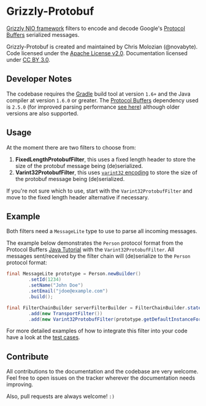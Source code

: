 Grizzly-Protobuf
================

[Grizzly NIO framework](http://grizzly.java.net/) filters to encode and decode
 Google's [Protocol Buffers](https://developers.google.com/protocol-buffers/)
 serialized messages.

Grizzly-Protobuf is created and maintained by Chris Molozian (@novabyte).
<br/>
Code licensed under the [Apache License v2.0](http://www.apache.org/licenses/LICENSE-2.0).
 Documentation licensed under [CC BY 3.0](http://creativecommons.org/licenses/by/3.0/).

## Developer Notes ##

The codebase requires the [Gradle](http://gradle.org) build tool at version
 `1.6+` and the Java compiler at version `1.6.0` or greater. The
 [Protocol Buffers](http://search.maven.org/#artifactdetails|com.google.protobuf|protobuf-java|2.5.0|bundle)
 dependency used is `2.5.0` (for improved parsing performance
 [see here](http://protobuf.googlecode.com/svn/trunk/CHANGES.txt)) although
 older versions are also supported.

## Usage ##

At the moment there are two filters to choose from:

1. __FixedLengthProtobufFilter__, this uses a fixed length header to store the
 size of the protobuf message being (de)serialized.
2. __Varint32ProtobufFilter__, this uses [`varint32` encoding](https://developers.google.com/protocol-buffers/docs/encoding#varints)
 to store the size of the protobuf message being (de)serialized.

If you're not sure which to use, start with the `Varint32ProtobufFilter` and
 move to the fixed length header alternative if necessary.

## Example ##

Both filters need a `MessageLite` type to use to parse all incoming messages.

The example below demonstrates the `Person` protocol format from the Protocol Buffers
 [Java Tutorial](https://developers.google.com/protocol-buffers/docs/javatutorial)
 with the `Varint32ProtobufFilter`. All messages sent/received by the filter chain
 will (de)serialize to the `Person` protocol format:

```java
final MessageLite prototype = Person.newBuilder()
        .setId(1234)
        .setName("John Doe")
        .setEmail("jdoe@example.com")
        .build();

final FilterChainBuilder serverFilterBuilder = FilterChainBuilder.stateless()
        .add(new TransportFilter())
        .add(new Varint32ProtobufFilter(prototype.getDefaultInstanceForType()));
```

For more detailed examples of how to integrate this filter into your code have a
 look at the [test cases](https://github.com/novabyte/grizzly-protobuf/tree/master/src/test/java/me/cmoz/grizzly/protobuf).

## Contribute ##

All contributions to the documentation and the codebase are very welcome. Feel
 free to open issues on the tracker wherever the documentation needs improving.

Also, pull requests are always welcome! `:)`

